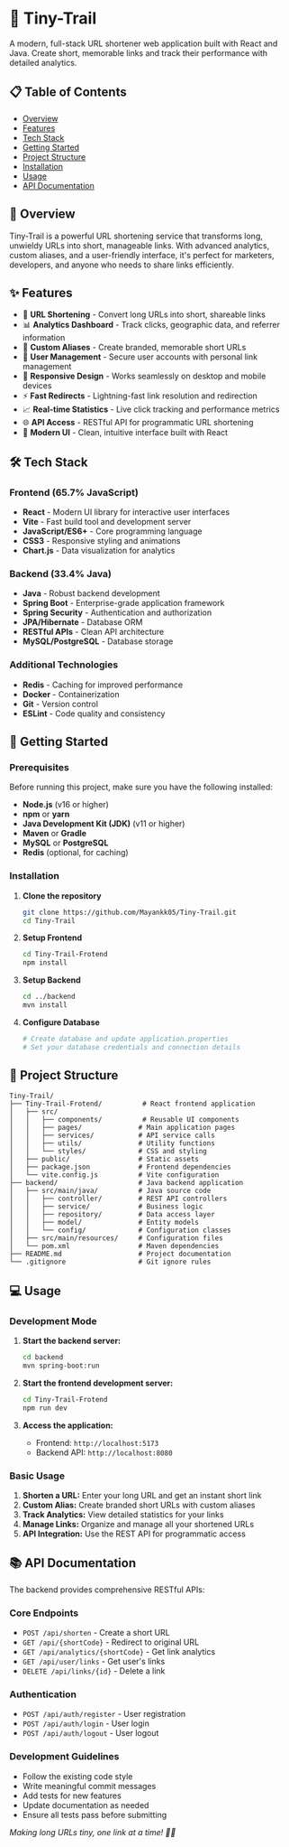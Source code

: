 # 🔗 Tiny-Trail

A modern, full-stack URL shortener web application built with React and Java. Create short, memorable links and track their performance with detailed analytics.

## 📋 Table of Contents
- [Overview](#overview)
- [Features](#features)
- [Tech Stack](#tech-stack)
- [Getting Started](#getting-started)
- [Project Structure](#project-structure)
- [Installation](#installation)
- [Usage](#usage)
- [API Documentation](#api-documentation)

## 🌟 Overview

Tiny-Trail is a powerful URL shortening service that transforms long, unwieldy URLs into short, manageable links. With advanced analytics, custom aliases, and a user-friendly interface, it's perfect for marketers, developers, and anyone who needs to share links efficiently.

## ✨ Features

- 🔗 **URL Shortening** - Convert long URLs into short, shareable links
- 📊 **Analytics Dashboard** - Track clicks, geographic data, and referrer information
- 🎯 **Custom Aliases** - Create branded, memorable short URLs
- 👥 **User Management** - Secure user accounts with personal link management
- 📱 **Responsive Design** - Works seamlessly on desktop and mobile devices
- ⚡ **Fast Redirects** - Lightning-fast link resolution and redirection
- 📈 **Real-time Statistics** - Live click tracking and performance metrics
- 🌐 **API Access** - RESTful API for programmatic URL shortening
- 🎨 **Modern UI** - Clean, intuitive interface built with React

## 🛠️ Tech Stack

### Frontend (65.7% JavaScript)
- **React** - Modern UI library for interactive user interfaces
- **Vite** - Fast build tool and development server
- **JavaScript/ES6+** - Core programming language
- **CSS3** - Responsive styling and animations
- **Chart.js** - Data visualization for analytics

### Backend (33.4% Java)
- **Java** - Robust backend development
- **Spring Boot** - Enterprise-grade application framework
- **Spring Security** - Authentication and authorization
- **JPA/Hibernate** - Database ORM
- **RESTful APIs** - Clean API architecture
- **MySQL/PostgreSQL** - Database storage

### Additional Technologies
- **Redis** - Caching for improved performance
- **Docker** - Containerization
- **Git** - Version control
- **ESLint** - Code quality and consistency

## 🚀 Getting Started

### Prerequisites

Before running this project, make sure you have the following installed:
- **Node.js** (v16 or higher)
- **npm** or **yarn**
- **Java Development Kit (JDK)** (v11 or higher)
- **Maven** or **Gradle**
- **MySQL** or **PostgreSQL**
- **Redis** (optional, for caching)

### Installation

1. **Clone the repository**
   ```bash
   git clone https://github.com/Mayankk05/Tiny-Trail.git
   cd Tiny-Trail
   ```

2. **Setup Frontend**
   ```bash
   cd Tiny-Trail-Frotend
   npm install
   ```

3. **Setup Backend**
   ```bash
   cd ../backend
   mvn install
   ```

4. **Configure Database**
   ```bash
   # Create database and update application.properties
   # Set your database credentials and connection details
   ```

## 📁 Project Structure

```
Tiny-Trail/
├── Tiny-Trail-Frotend/          # React frontend application
│   ├── src/
│   │   ├── components/          # Reusable UI components
│   │   ├── pages/              # Main application pages
│   │   ├── services/           # API service calls
│   │   ├── utils/              # Utility functions
│   │   └── styles/             # CSS and styling
│   ├── public/                 # Static assets
│   ├── package.json            # Frontend dependencies
│   └── vite.config.js          # Vite configuration
├── backend/                    # Java backend application
│   ├── src/main/java/          # Java source code
│   │   ├── controller/         # REST API controllers
│   │   ├── service/            # Business logic
│   │   ├── repository/         # Data access layer
│   │   ├── model/              # Entity models
│   │   └── config/             # Configuration classes
│   ├── src/main/resources/     # Configuration files
│   └── pom.xml                 # Maven dependencies
├── README.md                   # Project documentation
└── .gitignore                  # Git ignore rules
```

## 💻 Usage

### Development Mode

1. **Start the backend server:**
   ```bash
   cd backend
   mvn spring-boot:run
   ```

2. **Start the frontend development server:**
   ```bash
   cd Tiny-Trail-Frotend
   npm run dev
   ```

3. **Access the application:**
   - Frontend: `http://localhost:5173`
   - Backend API: `http://localhost:8080`

### Basic Usage

1. **Shorten a URL:** Enter your long URL and get an instant short link
2. **Custom Alias:** Create branded short URLs with custom aliases
3. **Track Analytics:** View detailed statistics for your links
4. **Manage Links:** Organize and manage all your shortened URLs
5. **API Integration:** Use the REST API for programmatic access

## 📚 API Documentation

The backend provides comprehensive RESTful APIs:

### Core Endpoints
- `POST /api/shorten` - Create a short URL
- `GET /api/{shortCode}` - Redirect to original URL
- `GET /api/analytics/{shortCode}` - Get link analytics
- `GET /api/user/links` - Get user's links
- `DELETE /api/links/{id}` - Delete a link

### Authentication
- `POST /api/auth/register` - User registration
- `POST /api/auth/login` - User login
- `POST /api/auth/logout` - User logout


### Development Guidelines
- Follow the existing code style
- Write meaningful commit messages
- Add tests for new features
- Update documentation as needed
- Ensure all tests pass before submitting

*Making long URLs tiny, one link at a time! 🔗✨*
